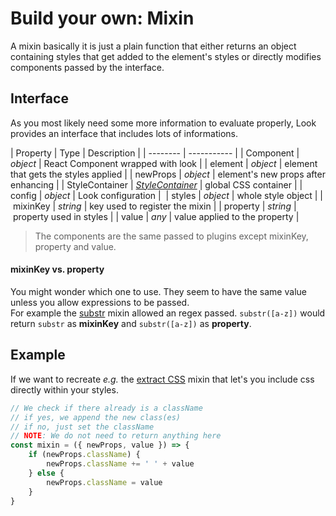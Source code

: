 # Build your own: Mixin

A mixin basically it is just a plain function that either returns an object containing styles that get added to the element's styles or directly modifies components passed by the  interface.

## Interface
As you most likely need some more information to evaluate properly, Look provides an interface that includes lots of informations.

| Property | Type | Description |
| -------- | ----------- |
| Component | *object* | React Component wrapped with look |
| element | *object* | element that gets the styles applied |
| newProps | *object* | element's new props after enhancing |
| StyleContainer | [*StyleContainer*](../api/StyleContainer.md) | global CSS container |
| config | *object* | Look configuration | 
| styles | *object* | whole style object |
| mixinKey | *string* | key used to register the mixin |
| property | *string* | property used in styles |
| value | *any* | value applied to the property |

> The components are the same passed to plugins except mixinKey, property and value.

#### mixinKey vs. property
You might wonder which one to use. They seem to have the same value unless you allow expressions to be passed. <br>
For example the [substr](../Mixins.md#substr) mixin allowed an regex passed. `substr([a-z])` would return `substr` as **mixinKey** and `substr([a-z])` as **property**.

## Example
If we want to recreate *e.g.* the [extract CSS](../Mixins.md#extract-css) mixin that let's you include css directly within your styles.

```javascript
// We check if there already is a className
// if yes, we append the new class(es)
// if no, just set the className
// NOTE: We do not need to return anything here
const mixin = ({ newProps, value }) => {
	if (newProps.className) {
		newProps.className += ' ' + value
	} else {
		newProps.className = value
	}
}
```
